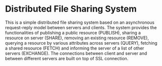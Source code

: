 # Distributed File Sharing System
This is a simple distributed file sharing system based on an asynchronous request-reply model between servers and clients. The system provides the functionalities of publishing a public resource (PUBLISH), sharing a resource on server (SHARE), removing an existing resource (REMOVE), querying a resource by various attributes across servers (QUERY), fetching a shared resource (FETCH) and informing the server of a list of other servers (EXCHANGE). The connections between client and server and between different servers are built on top of SSL connection.
